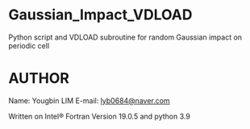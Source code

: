 # Gaussian_Impact_VDLOAD
Python script and VDLOAD subroutine for random Gaussian impact on periodic cell
# AUTHOR
Name: Yougbin LIM
E-mail: lyb0684@naver.com

Written on Intel® Fortran Version 19.0.5 and python 3.9
